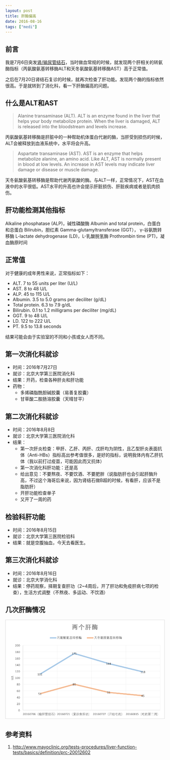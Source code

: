 ```yaml
---
layout: post
title: 肝酶偏高
date: 2016-08-16
tags: ["medi"]
---
```


## 前言

我是7月6日突发[肾/输尿管结石](/2016/07/07/kidney-stones.html)，当时做血常规的时候，就发现两个肝相关的转氨酶指标（丙氨酸氨基转移酶ALT和天冬氨酸氨基转移酶AST）高于正常值。

之后在7月20日肾结石复诊的时候，就再次检查了肝功能。发现两个酶的指标依然很高。于是就转到了消化科，看一下肝酶偏高的问题。

## 什么是ALT和AST

> Alanine transaminase (ALT). ALT is an enzyme found in the liver that helps your body metabolize protein. When the liver is damaged, ALT is released into the bloodstream and levels increase.

丙氨酸氨基转移酶是肝脏中的一种帮助机体蛋白代谢的酶，当肝受到损伤的时候，ALT会被释放到血液系统中，水平将会升高。

> Aspartate transaminase (AST). AST is an enzyme that helps metabolize alanine, an amino acid. Like ALT, AST is normally present in blood at low levels. An increase in AST levels may indicate liver damage or disease or muscle damage.

天冬氨酸氨基转移酶是帮助代谢丙氨酸的酶。与ALT一样，正常情况下，AST在血液中的水平很低。AST水平的升高也许会提示肝脏损伤、肝脏疾病或者是肌肉损伤。

## 肝功能检测其他指标

Alkaline phosphatase (ALP)，碱性磷酸酶
Albumin and total protein，白蛋白和总蛋白
Bilirubin，胆红素
Gamma-glutamyltransferase (GGT）， γ-谷氨酰转移酶
L-lactate dehydrogenase (LD)，L-乳酸脱氢酶
Prothrombin time (PT)，凝血酶原时间

## 正常值

对于健康的成年男性来说，正常指标如下：

- ALT. 7 to 55 units per liter (U/L)
- AST. 8 to 48 U/L
- ALP. 45 to 115 U/L
- Albumin. 3.5 to 5.0 grams per deciliter (g/dL)
- Total protein. 6.3 to 7.9 g/dL
- Bilirubin. 0.1 to 1.2 milligrams per deciliter (mg/dL)
- GGT. 9 to 48 U/L
- LD. 122 to 222 U/L
- PT. 9.5 to 13.8 seconds

结果可能会由于实验室的不同和小孩或女人而不同。

## 第一次消化科就诊

- 时间：2016年7月27日
- 就诊：北京大学第三医院消化科
- 结果：开药，检查各种肝炎和肝功能
- 药物：
	- 多烯磷脂酰胆碱胶囊（易善复胶囊）
	- 甘草酸二胺肠溶胶囊（天晴甘平）

## 第二次消化科就诊

- 时间：2016年8月8日
- 就诊：北京大学第三医院消化科
- 结果：
	- 第一次肝炎检查：甲肝、乙肝、丙肝、戊肝均为阴性，且乙型肝炎表面抗体（Anti-HBs）指标高出参考值很多，是好的指标，说明我体内有乙肝抗体（我以前打过疫苗，可能因此而又抗体）
	- 第一次消化科肝功能：还是高
	- 给出意见：不要熬夜、不要饮酒、不要肥胖（说脂肪肝也会引起肝酶升高，不过这个海哥后来说，因为肾结石做B超的时候，有看肝，应该不是脂肪肝）
	- 开肝功能检查单子
	- 又开了一周的药

## 检验科肝功能

- 时间：2016年8月15日
- 就诊：北京大学第三医院检验科
- 结果：就是空腹抽血，今天去看医生。

## 第三次消化科就诊

- 时间：2016年8月16日
- 就诊：北京大学消化科
- 结果：停药观察，择期复查肝功（2~4周后，开了肝功和免疫肝病七项的检查），生活方式调整（不熬夜、多运动、不饮酒）

## 几次肝酶情况

![](/images/ALT_AST.png)

## 参考资料

1. http://www.mayoclinic.org/tests-procedures/liver-function-tests/basics/definition/prc-20012602
